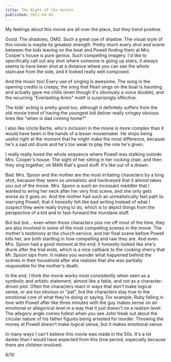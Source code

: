 ```yaml
---
title: The Night of the Hunter
published: 2021-09-02
---
```


My feelings about this movie are all over the place, but they trend positive.

Good:
The shadows, OMG. Such a great use of shadow. The visual style of this movie is maybe its greatest strength. Pretty much every shot and scene between the kids leaving on the boat and Powell finding them at Mrs. Cooper's house is pure genius. Such compelling imagery. I'd like to specifically call out any shot where someone is going up stairs, it always seems to have been shot at a distance where you can see the whole staircase from the side, and it looked really well composed.

And the music too! Every use of singing is awesome. The song in the opening credits is creepy, the song that Pearl sings on the boat is haunting and actually gave me chills (even though it's obviously a voice double), and the recurring "Everlasting Arms" motif is surprisingly effective.

The kids' acting is pretty good too, although it definitely suffers from the old-movie trend of having the youngest kid deliver really cringey obvious lines like "when is dad coming home?"

I also like Uncle Bertie, who's inclusion in the movie is more complex than it would have been in the hands of a lesser moviemaker. He stops being useful right at the moment that he might make the most difference, because he's a sad old drunk and he's too weak to play the role he's given.

I really really loved the whole sequence where Powell was stalking outside Mrs. Cooper's house. The sight of her sitting in her rocking chair, and then they sing together, oh MAN that's good stuff. It's like out of a dream.

Bad:
Mrs. Spoon and the mother are the most irritating characters by a long shot, because they seem so unrealistic and hackneyed that it almost takes you out of the movie. Mrs. Spoon is such an incessant meddler that I wanted to wring her neck after her very first scene, and she only gets worse as it goes on. And the mother had such an unrealistically fast path to marrying Powell, that it honestly felt like bad writing instead of what I suspect they were really trying to do, which is to depict things from the perspective of a kid and to fast-forward the mundane stuff.

But but but... even when those characters piss me off most of the time, they are also involved in some of the most compelling scenes in the movie. The mother's testimony at the church service, and her final scene before Powell kills her, are both startling in how compelling and raw they are. And even Mrs. Spoon had a good moment at the end; it honestly looked like she's drunk after the trial ends, which is a nice callback to the cooking sherry that Mr. Spoon sips from. It makes you wonder what happened behind the scenes in their household after she realizes that she was partially responsible for the mother's death.

In the end, I think the movie works most consistently when seen as a symbolic and artistic statement, almost like a fable, and not as a character-driven plot. Often the characters react in ways that don't make logical sense, or are too obvious or "pat", but the characters stay true to the emotional core of what they're doing or saying. For example, Ruby falling in love with Powell after like three minutes with the guy makes sense on an emotional or allegorical level in a way that it just doesn't on a realism level. The allegory angle comes fullest when you see John freak out about the circular nature of his father figures being arrested for murder. Throwing the money at Powell doesn't make logical sense, but it makes emotional sense.

In many ways I can't believe this movie was made in the 50s. It's a lot darker than I would have expected from this time period, especially because there are children involved.

8/10

